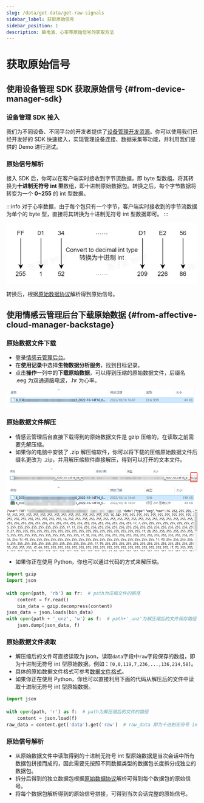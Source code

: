 ```yaml
---
slug: /data/get-data/get-raw-signals
sidebar_label: 获取原始信号
sidebar_position: 1
description: 脑电波、心率等原始信号的获取方法
---
```


# 获取原始信号

## 使用设备管理 SDK 获取原始信号 {#from-device-manager-sdk}

### 设备管理 SDK 接入

我们为不同设备、不同平台的开发者提供了[设备管理开发资源](../../devices#develop-resources)。你可以使用我们已经开发好的 SDK 快速接入，实现管理设备连接、数据采集等功能，并利用我们提供的 Demo 进行测试。

### 原始信号解析

接入 SDK 后，你可以在客户端实时接收到字节流数据，即 byte 型数组。将其转换为**十进制无符号 int 型**数组，即十进制原始数据包。转换之后，每个字节数据将转变为一个 **0~255** 的 int 型数据。

:::info
对于心率数据，由于每个包只有一个字节，客户端实时接收到的字节流数据为单个的 byte 型，直接将其转换为十进制无符号 int 型数据即可。
:::

![数据类型转换](./image/data-type-converting.jpg)

转换后，根据[原始数据协议](../raw-data-protocol)解析得到原始信号。

## 使用情感云管理后台下载原始数据 {#from-affective-cloud-manager-backstage}

### 原始数据文件下载

- 登录[情感云管理后台](./)。
- 在**使用记录**中选择**生物数据分析服务**，找到目标记录。
- 点击**操作**一列中的**下载原始数据**，可以得到压缩的原始数据文件，后缀名 .eeg 为双通道脑电波，.hr 为心率。

![原始数据文件](./image/raw-data-file.png)

### 原始数据文件解压

- 情感云管理后台直接下载得到的原始数据文件是 gzip 压缩的，在读取之前需要先解压缩。
- 如果你的电脑中安装了 .zip 解压缩软件，你可以将下载的压缩原始数据文件后缀名更改为 .zip，并用解压缩软件直接解压，得到可以打开的文本文件。

![原始数据压缩文件](./image/raw-data-file-zip.png)
![原始数据文件解压缩](./image/raw-data-file-unzip.png)
![原始数据文件内容](./image/raw-data-file-content.png)

- 如果你正在使用 Python，你也可以通过代码的方式来解压缩。

```python
import gzip
import json

with open(path, 'rb') as fr:  # path为压缩文件的路径
    content = fr.read()
    bin_data = gzip.decompress(content)
json_data = json.loads(bin_data)
with open(path + '_unz', 'w') as f:  # path+'_unz'为解压缩后的文件保存路径
    json.dump(json_data, f)
```

### 原始数据文件读取

- 解压缩后的文件可直接读取为 json，读取`data`字段中`raw`字段保存的数组，即为十进制无符号 int 型原始数据。例如：`[0,0,119,7,236,...,136,214,58]`。
- 具体的原始数据文件格式可参考[数据文件格式](./)。
- 如果你正在使用 Python，你也可以直接利用下面的代码从解压后的文件中读取十进制无符号 int 型原始数据。

```python
import json

with open(path, 'r') as f:  # path为解压缩后的文件的路径
    content = json.load(f)
raw_data = content.get('data').get('raw')  # raw_data 即为十进制无符号 int 型原始数据
```

### 原始信号解析

- 从原始数据文件中读取得到的十进制无符号 int 型原始数据是当次会话中所有数据包拼接而成的，因此需要先按照不同数据类型的数据包长度拆分成独立的数据包。
- 拆分后得到的独立数据包根据[原始数据协议](../raw-data-protocol)解析可得到每个数据包的原始信号。
- 将每个数据包解析得到的原始信号拼接，可得到当次会话完整的原始信号。

